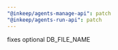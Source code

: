 ```yaml
---
"@inkeep/agents-manage-api": patch
"@inkeep/agents-run-api": patch
---
```


fixes optional DB_FILE_NAME
